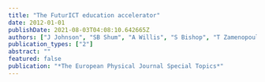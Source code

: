 ```yaml
---
title: "The FuturICT education accelerator"
date: 2012-01-01
publishDate: 2021-08-03T04:08:10.642665Z
authors: ["J Johnson", "SB Shum", "A Willis", "S Bishop", "T Zamenopoulos", "S Swithenby", " ..."]
publication_types: ["2"]
abstract: ""
featured: false
publication: "*The European Physical Journal Special Topics*"
---
```



